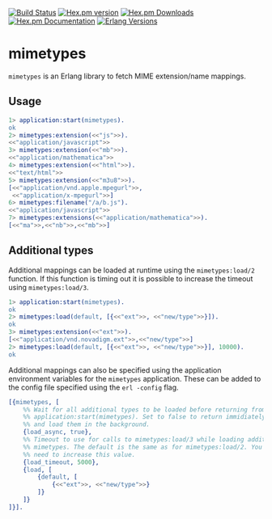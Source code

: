 [![Build Status][gh badge]][gh]
[![Hex.pm version][hexpm version]][hexpm]
[![Hex.pm Downloads][hexpm downloads]][hexpm]
[![Hex.pm Documentation][hexdocs documentation]][hexdocs]
[![Erlang Versions][erlang version badge]][gh]

mimetypes
=========

`mimetypes` is an Erlang library to fetch MIME extension/name mappings.

Usage
-----

```erlang
1> application:start(mimetypes).
ok
2> mimetypes:extension(<<"js">>).
<<"application/javascript">>
3> mimetypes:extension(<<"mb">>).
<<"application/mathematica">>
4> mimetypes:extension(<<"html">>).
<<"text/html">>
5> mimetypes:extension(<<"m3u8">>).    
[<<"application/vnd.apple.mpegurl">>,
 <<"application/x-mpegurl">>]
6> mimetypes:filename("/a/b.js").
<<"application/javascript">>
7> mimetypes:extensions(<<"application/mathematica">>).
[<<"ma">>,<<"nb">>,<<"mb">>]
```

Additional types
----------------

Additional mappings can be loaded at runtime using the ```mimetypes:load/2```
function. If this function is timing out it is possible to increase the
timeout using ```mimetypes:load/3```.

``` erlang
1> application:start(mimetypes).
ok
2> mimetypes:load(default, [{<<"ext">>, <<"new/type">>}]).
ok
3> mimetypes:extension(<<"ext">>).
[<<"application/vnd.novadigm.ext">>,<<"new/type">>]
2> mimetypes:load(default, [{<<"ext">>, <<"new/type">>}], 10000).
ok
```

Additional mappings can also be specified using the application environment
variables for the ```mimetypes``` application. These can be added to the
config file specified using the ```erl -config``` flag.

``` erlang
[{mimetypes, [
    %% Wait for all additional types to be loaded before returning from
    %% application:start(mimetypes). Set to false to return immidiately
    %% and load them in the background.
    {load_async, true},
    %% Timeout to use for calls to mimetypes:load/3 while loading additional
    %% mimetypes. The default is the same as for mimetypes:load/2. You may
    %% need to increase this value.
    {load_timeout, 5000},
    {load, [
        {default, [
            {<<"ext">>, <<"new/type">>}
        ]}
    ]}
]}].
```

<!-- Badges -->
[hexpm]: https://hex.pm/packages/mimetypes
[hexpm version]: https://img.shields.io/hexpm/v/mimetypes.svg?style=flat-curcle "Hex version"
[hexpm downloads]: https://img.shields.io/hexpm/dt/mimetypes.svg?style=flat-curcle
[hexdocs documentation]: https://img.shields.io/badge/hex-docs-purple.svg?style=flat-curcle
[hexdocs]: https://hexdocs.pm/mimetypes
[gh]: https://github.com/erlangpack/mimetypes/actions/workflows/test.yaml
[gh badge]: https://github.com/erlangpack/mimetypes/workflows/Test/badge.svg
[erlang version badge]: https://img.shields.io/badge/Supported%20Erlang%2FOTP-21%20to%2023-blue.svg?style=flat-curcle
